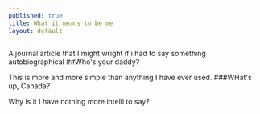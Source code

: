 ```yaml
---
published: true
title: What it means to be me
layout: default
---
```

 A journal article that I might wright if i had to say something autobiographical 
##Who's your daddy?

This is more and more simple than anything I have ever used.
###WHat's up, Canada?

Why is it I have nothing more intelli to say?
